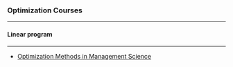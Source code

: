 ### Optimization Courses
****

#### Linear program
****

+ [Optimization Methods in Management Science](http://ocw.mit.edu/courses/sloan-school-of-management/15-053-optimization-methods-in-management-science-spring-2013/index.htm)
